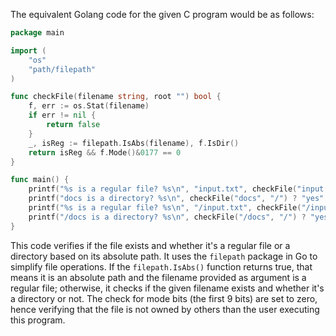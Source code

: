The equivalent Golang code for the given C program would be as follows:

```go
package main

import (
    "os"
    "path/filepath"
)

func checkFile(filename string, root "") bool {
    f, err := os.Stat(filename)
    if err != nil {
        return false
    }
    _, isReg := filepath.IsAbs(filename), f.IsDir()
    return isReg && f.Mode()&0177 == 0
}

func main() {
    printf("%s is a regular file? %s\n", "input.txt", checkFile("input.txt", "") ? "yes" : "no")
    printf("docs is a directory? %s\n", checkFile("docs", "/") ? "yes" : "no")
    printf("%s is a regular file? %s\n", "/input.txt", checkFile("/input.txt", "") ? "yes" : "no")
    printf("/docs is a directory? %s\n", checkFile("/docs", "/") ? "yes" : "no")
}
```
This code verifies if the file exists and whether it's a regular file or a directory based on its absolute path. It uses the `filepath` package in Go to simplify file operations. If the `filepath.IsAbs()` function returns true, that means it is an absolute path and the filename provided as argument is a regular file; otherwise, it checks if the given filename exists and whether it's a directory or not. The check for mode bits (the first 9 bits) are set to zero, hence verifying that the file is not owned by others than the user executing this program.
